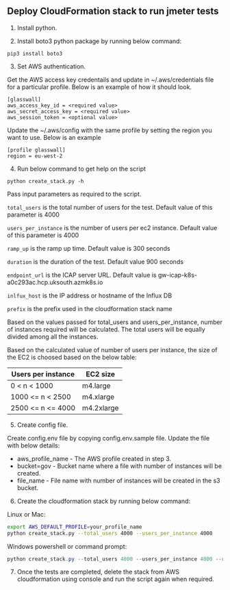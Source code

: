 ## Deploy CloudFormation stack to run jmeter tests

1. Install python.

2. Install boto3 python package by running below command:

```
pip3 install boto3
```

3. Set AWS authentication.

Get the AWS access key credentails and update in ~/.aws/credentials file for a particular profile. Below is an example of how it should look.

```
[glasswall]
aws_access_key_id = <required value>
aws_secret_access_key = <required value>
aws_session_token = <optional value>
```

Update the ~/.aws/config with the same profile by setting the region you want to use. Below is an example

```
[profile glasswall]
region = eu-west-2
```

4. Run below command to get help on the script

```
python create_stack.py -h
```

Pass input parameters as required to the script.

`total_users` is the total number of users for the test. Default value of this parameter is 4000

`users_per_instance` is the number of users per ec2 instance. Default value of this parameter is 4000

`ramp_up` is the ramp up time. Default value is 300 seconds

`duration` is the duration of the test. Default value 900 seconds

`endpoint_url` is the ICAP server URL. Default value is gw-icap-k8s-a0c293ac.hcp.uksouth.azmk8s.io

`inlfux_host` is the IP address or hostname of the Influx DB

`prefix` is the prefix used in the cloudformation stack name

Based on the values passed for total_users and users_per_instance, number of instances required will be calculated. The total users will be equally divided among all the instances.

Based on the calculated value of number of users per instance, the size of the EC2 is choosed based on the below table:

| Users per instance | EC2 size   |
|--------------------|------------|
| 0 < n < 1000       | m4.large   |
| 1000 <= n < 2500   | m4.xlarge  |
| 2500 <= n <= 4000  | m4.2xlarge |


5. Create config file.

Create config.env file by copying config.env.sample file. Update the file with below details:

- aws_profile_name - The AWS profile created in step 3.
- bucket=gov - Bucket name where a file with number of instances will be created.
- file_name -  File name with number of instances will be created in the s3 bucket.

6. Create the cloudformation stack by running below command:

Linux or Mac:
```bash
export AWS_DEFAULT_PROFILE=your_profile_name
python create_stack.py --total_users 4000 --users_per_instance 4000
```

Windows powershell or command prompt:
```powershell
python create_stack.py --total_users 4000 --users_per_instance 4000 --ramp_up=300 --duration=900 --inlfux_host=10.112.0.112 --endpoint_url=gw-icap01.westeurope.azurecontainer.io
```

7. Once the tests are completed, delete the stack from AWS cloudformation using console and run the script again when required.

